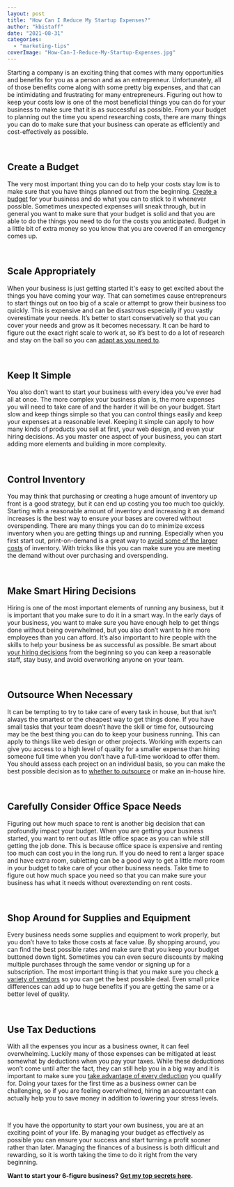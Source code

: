 ```yaml
---
layout: post
title: "How Can I Reduce My Startup Expenses?"
author: "kbistaff"
date: "2021-08-31"
categories: 
  - "marketing-tips"
coverImage: "How-Can-I-Reduce-My-Startup-Expenses.jpg"
---
```


Starting a company is an exciting thing that comes with many opportunities and benefits for you as a person and as an entrepreneur. Unfortunately, all of those benefits come along with some pretty big expenses, and that can be intimidating and frustrating for many entrepreneurs. Figuring out how to keep your costs low is one of the most beneficial things you can do for your business to make sure that it is as successful as possible. From your budget to planning out the time you spend researching costs, there are many things you can do to make sure that your business can operate as efficiently and cost-effectively as possible.

 

## **Create a Budget**

The very most important thing you can do to help your costs stay low is to make sure that you have things planned out from the beginning. [Create a budget](https://www.fool.com/the-blueprint/business-budget/) for your business and do what you can to stick to it whenever possible. Sometimes unexpected expenses will sneak through, but in general you want to make sure that your budget is solid and that you are able to do the things you need to do for the costs you anticipated. Budget in a little bit of extra money so you know that you are covered if an emergency comes up.

 

## **Scale Appropriately**

When your business is just getting started it's easy to get excited about the things you have coming your way. That can sometimes cause entrepreneurs to start things out on too big of a scale or attempt to grow their business too quickly. This is expensive and can be disastrous especially if you vastly overestimate your needs. It’s better to start conservatively so that you can cover your needs and grow as it becomes necessary. It can be hard to figure out the exact right scale to work at, so it’s best to do a lot of research and stay on the ball so you can [adapt as you need to](https://mariopeshev.com/factors-scaling-business-towards-growth/).

 

## **Keep It Simple**

You also don’t want to start your business with every idea you’ve ever had all at once. The more complex your business plan is, the more expenses you will need to take care of and the harder it will be on your budget. Start slow and keep things simple so that you can control things easily and keep your expenses at a reasonable level. Keeping it simple can apply to how many kinds of products you sell at first, your web design, and even your hiring decisions. As you master one aspect of your business, you can start adding more elements and building in more complexity.

 

## **Control Inventory**

You may think that purchasing or creating a huge amount of inventory up front is a good strategy, but it can end up costing you too much too quickly. Starting with a reasonable amount of inventory and increasing it as demand increases is the best way to ensure your bases are covered without overspending. There are many things you can do to minimize excess inventory when you are getting things up and running. Especially when you first start out, print-on-demand is a great way to [avoid some of the larger costs](https://www.ecwid.com/blog/print-on-demand.html) of inventory. With tricks like this you can make sure you are meeting the demand without over purchasing and overspending.

 

## **Make Smart Hiring Decisions**

Hiring is one of the most important elements of running any business, but it is important that you make sure to do it in a smart way. In the early days of your business, you want to make sure you have enough help to get things done without being overwhelmed, but you also don’t want to hire more employees than you can afford. It’s also important to hire people with the skills to help your business be as successful as possible. Be smart about [your hiring decisions](https://www.linkedin.com/business/talent/blog/talent-acquisition/clues-that-youre-about-to-make-bad-hiring-decision) from the beginning so you can keep a reasonable staff, stay busy, and avoid overworking anyone on your team.

 

## **Outsource When Necessary**

It can be tempting to try to take care of every task in house, but that isn’t always the smartest or the cheapest way to get things done. If you have small tasks that your team doesn’t have the skill or time for, outsourcing may be the best thing you can do to keep your business running. This can apply to things like web design or other projects. Working with experts can give you access to a high level of quality for a smaller expense than hiring someone full time when you don’t have a full-time workload to offer them. You should assess each project on an individual basis, so you can make the best possible decision as to [whether to outsource](https://articles.bplans.com/how-to-outsource-effectively-when-running-a-small-business/) or make an in-house hire.

 

## **Carefully Consider Office Space Needs**

Figuring out how much space to rent is another big decision that can profoundly impact your budget. When you are getting your business started, you want to rent out as little office space as you can while still getting the job done. This is because office space is expensive and renting too much can cost you in the long run. If you do need to rent a larger space and have extra room, subletting can be a good way to get a little more room in your budget to take care of your other business needs. Take time to figure out how much space you need so that you can make sure your business has what it needs without overextending on rent costs.

 

## **Shop Around for Supplies and Equipment**

Every business needs some supplies and equipment to work properly, but you don’t have to take those costs at face value. By shopping around, you can find the best possible rates and make sure that you keep your budget buttoned down tight. Sometimes you can even secure discounts by making multiple purchases through the same vendor or signing up for a subscription. The most important thing is that you make sure you check [a variety of vendors](https://blog.officechairsunlimited.com/save-money-office-supplies/) so you can get the best possible deal. Even small price differences can add up to huge benefits if you are getting the same or a better level of quality.

 

## **Use Tax Deductions**

With all the expenses you incur as a business owner, it can feel overwhelming. Luckily many of those expenses can be mitigated at least somewhat by deductions when you pay your taxes. While these deductions won’t come until after the fact, they can still help you in a big way and it is important to make sure you [take advantage of every deduction](https://www.nolo.com/legal-encyclopedia/top-tax-deductions-small-business-30176.html) you qualify for. Doing your taxes for the first time as a business owner can be challenging, so if you are feeling overwhelmed, hiring an accountant can actually help you to save money in addition to lowering your stress levels.

 

If you have the opportunity to start your own business, you are at an exciting point of your life. By managing your budget as effectively as possible you can ensure your success and start turning a profit sooner rather than later. Managing the finances of a business is both difficult and rewarding, so it is worth taking the time to do it right from the very beginning.

**Want to start your 6-figure business?** [**Get my top secrets here**](https://go.katebagoy.com/ebook)**.**
